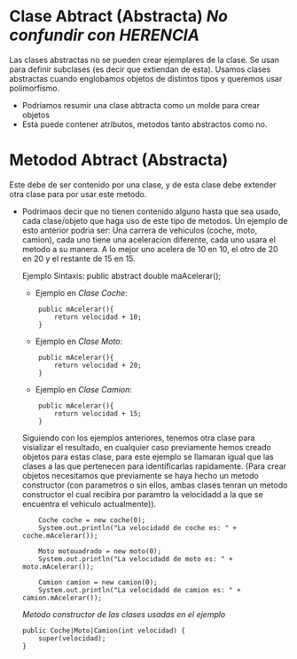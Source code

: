 # Clase Abtract (Abstracta) *No confundir con HERENCIA*
Las clases abstractas no se pueden crear ejemplares de la clase.
Se usan para definir subclases (es decir que extiendan de esta).
Usamos clases abstractas cuando englobamos objetos de distintos tipos y queremos usar polimorfismo.

* Podriamos resumir una clase abtracta como un molde para crear objetos
* Esta puede contener atributos, metodos tanto abstractos como no.

# Metodod Abtract (Abstracta)
Este debe de ser contenido por una clase, y de esta clase debe extender otra clase para por usar este metodo.

* Podrimaos decir que no tienen contenido alguno hasta que sea usado, cada clase/objeto que haga uso de este tipo de metodos.
Un ejemplo de esto anterior podria ser:
	Una carrera de vehiculos (coche, moto, camion), cada uno tiene una aceleracion diferente, cada uno usara el metodo a su manera. A lo mejor uno acelera de 10 en 10, el otro de 20 en 20 y el restante de 15 en 15.

	Ejemplo Sintaxis:
	public abstract double maAcelerar();

	+ Ejemplo en *Clase Coche*:
	```
		public mAcelerar(){
			return velocidad + 10;
		} 
	```
	+ Ejemplo en *Clase Moto*:
	```
		public mAcelerar(){
			return velocidad + 20;
		}
	```

	+ Ejemplo en *Clase Camion*:
	```
		public mAcelerar(){
			return velocidad + 15;
		}
	```

	Siguiendo con los ejemplos anteriores, tenemos otra clase para visializar el resultado, en cualquier caso previamente hemos creado objetos para estas clase, para este ejemplo se llamaran igual que las clases a las que pertenecen para identificarlas rapidamente. (Para crear objetos necesitamos que previamente se haya hecho un metodo constructor (con parametros o sin ellos, ambas clases tenran un metodo constructor el cual recibira por paramtro la velocidadd a la que se encuentra el vehiculo actualmente)).
	```
	    Coche coche = new coche(0);
        System.out.println("La velocidadd de coche es: " + coche.mAcelerar());

        Moto motouadrado = new moto(0);
        System.out.println("La velocidadd de moto es: " + moto.mAcelerar());

        Camion camion = new camion(0);
        System.out.println("La velocidadd de camion es: " + camion.mAcelerar());
	```
    *Metodo constructor de las clases usadas en el ejemplo*
    ```
    public Coche|Moto|Camion(int velocidad) {
        super(velocidad);
    }
    ```

